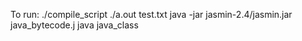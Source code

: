 To run:
./compile_script
./a.out test.txt
java -jar jasmin-2.4/jasmin.jar java_bytecode.j
java java_class